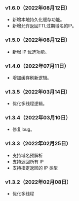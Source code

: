 ### v1.6.0（2022年08月12日）
- 新增本地持久化缓存功能。
- 新增允许返回TTL过期域名的IP。



### v1.5.0（2022年08月12日）
- 新增 IP 优选功能。



### v1.4.0（2022年07月11日）
- 增加缓存刷新逻辑。



### v1.3.5（2022年03月14日）
- 优化多线程逻辑。



### v1.3.4（2022年03月10日）
- 修复 bug。



### v1.3.3（2022年02月25日）
- 支持域名预解析
- 支持返回所有 IP
- 支持指定返回的 IP 类型



### v1.3.2（2022年02月08日）
- 优化多线程
